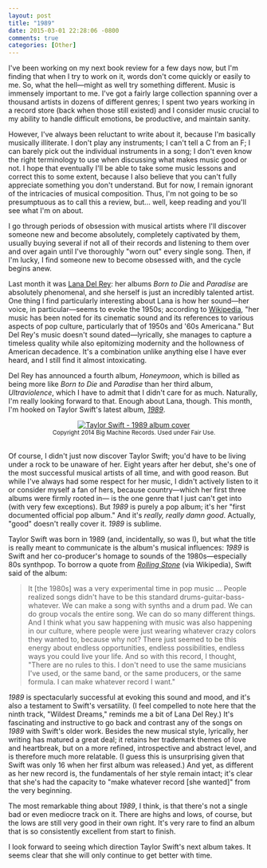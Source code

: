 ```yaml
---
layout: post
title: "1989"
date: 2015-03-01 22:28:06 -0800
comments: true
categories: [Other]
---
```


I've been working on my next book review for a few days now, but I'm finding
that when I try to work on it, words don't come quickly or easily to me. So,
what the hell&mdash;might as well try something different. Music is immensely
important to me. I've got a fairly large collection spanning over a thousand
artists in dozens of different genres; I spent two years working in a record
store (back when those still existed) and I consider music crucial to my ability
to handle difficult emotions, be productive, and maintain sanity.

However, I've always been reluctant to write about it, because I'm basically
musically illiterate. I don't play any instruments; I can't tell a C from an F;
I can barely pick out the individual instruments in a song; I don't even know
the right terminology to use when discussing what makes music good or not. I
hope that eventually I'll be able to take some music lessons and correct this to
some extent, because I also believe that you can't fully appreciate something
you don't understand. But for now, I remain ignorant of the intricacies of
musical composition. Thus, I'm not going to be so presumptuous as to call this a
review, but... well, keep reading and you'll see what I'm on about.

I go through periods of obsession with musical artists where I'll discover
someone new and become absolutely, completely captivated by them, usually buying
several if not all of their records and listening to them over and over again
until I've thoroughly "worn out" every single song. Then, if I'm lucky, I find
someone new to become obsessed with, and the cycle begins anew.

Last month it was [Lana Del Rey](http://en.wikipedia.org/wiki/Lana_Del_Rey):
her albums _Born to Die_ and _Paradise_ are absolutely phenomenal, and she
herself is just an incredibly talented artist.  One thing I find particularly
interesting about Lana is how her sound&mdash;her voice, in
particular&mdash;seems to evoke the 1950s; according to
[Wikipedia](http://en.wikipedia.org/wiki/Lana_Del_Rey), "her music has
been noted for its cinematic sound and its references to various aspects of pop
culture, particularly that of 1950s and '60s Americana." But Del Rey's music
doesn't sound dated&mdash;lyrically, she manages to capture a timeless quality
while also epitomizing modernity and the hollowness of American decadence. It's
a combination unlike anything else I have ever heard, and I still find it
almost intoxicating.

Del Rey has announced a fourth album, _Honeymoon_, which is billed as being more
like _Born to Die_ and _Paradise_ than her third album, _Ultraviolence_, which I
have to admit that I didn't care for as much. Naturally, I'm really looking
forward to that. Enough about Lana, though. This month, I'm hooked on Taylor
Swift's latest album, _[1989](http://taylorswift.com/releases#/release/12453)_.
<!-- more -->

<div style="margin-left: auto; margin-right: auto; text-align: center;">
<a href="http://taylorswift.com/releases#/release/12453">
<img src="/images/TaylorSwift1989.png" alt="Taylor Swift - 1989 album cover"/>
</a>
<br />
<small>Copyright 2014 Big Machine Records. Used under Fair Use.</small>
</div><br />

Of course, I didn't just now discover Taylor Swift; you'd have to be living
under a rock to be unaware of her. Eight years after her debut, she's one of the
most successful musical artists of all time, and with good reason. But while
I've always had some respect for her music, I didn't actively listen to it
or consider myself a fan of hers, because country&mdash;which her first three
albums were firmly rooted in&mdash; is the one genre that I just can't get into
(with very few exceptions). But _1989_ is purely a pop album; it's her "first
documented official pop album." And it's _really, really damn good_. Actually,
"good" doesn't really cover it. _1989_ is sublime.

Taylor Swift was born in 1989 (and, incidentally, so was I), but what the title
is really meant to communicate is the album's musical influences: _1989_ is
Swift and her co-producer's homage to sounds of the 1980s—especially 80s
synthpop. To borrow a quote from
_[Rolling Stone](http://www.rollingstone.com/music/news/taylor-swift-reveals-five-things-to-expect-on-1989-20140916)_
(via Wikipedia), Swift said of the album:

> It [the 1980s] was a very experimental time in pop music ... People realized
> songs didn't have to be this standard drums-guitar-bass-whatever. We can make
> a song with synths and a drum pad. We can do group vocals the entire song. We
> can do so many different things. And I think what you saw happening with music
> was also happening in our culture, where people were just wearing whatever
> crazy colors they wanted to, because why not? There just seemed to be this
> energy about endless opportunities, endless possibilities, endless ways you
> could live your life. And so with this record, I thought, "There are no rules
> to this. I don't need to use the same musicians I've used, or the same band,
> or the same producers, or the same formula. I can make whatever record I
> want."

_1989_ is spectacularly successful at evoking this sound and mood, and it's also
a testament to Swift's versatility. (I feel compelled to note here that the
ninth track, "Wildest Dreams," reminds me a bit of Lana Del Rey.)  It's
fascinating and instructive to go back and contrast any of the songs on _1989_
with Swift's older work.  Besides the new musical style, lyrically, her writing
has matured a great deal; it retains her trademark themes of love and
heartbreak, but on a more refined, introspective and abstract level, and is
therefore much more relatable. (I guess this is unsurprising given that Swift
was only 16 when her first album was released.) And yet, as different as her new
record is, the fundamentals of her style remain intact; it's clear that she's
had the capacity to "make whatever record [she wanted]" from the very beginning.

The most remarkable thing about _1989_, I think, is that there's not a single
bad or even mediocre track on it. There are highs and lows, of course, but the
lows are still very good in their own right. It's very rare to find an album
that is so consistently excellent from start to finish.

I look forward to seeing which direction Taylor Swift's next album takes. It
seems clear that she will only continue to get better with time.
